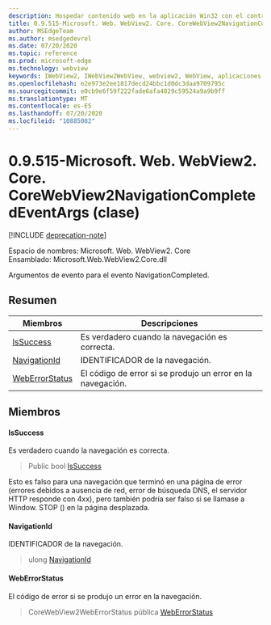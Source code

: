 ```yaml
---
description: Hospedar contenido web en la aplicación Win32 con el control Microsoft Edge WebView2
title: 0.9.515-Microsoft. Web. WebView2. Core. CoreWebView2NavigationCompletedEventArgs
author: MSEdgeTeam
ms.author: msedgedevrel
ms.date: 07/20/2020
ms.topic: reference
ms.prod: microsoft-edge
ms.technology: webview
keywords: IWebView2, IWebView2WebView, webview2, WebView, aplicaciones Win32, Win32, Edge, ICoreWebView2, ICoreWebView2Controller, control de explorador, HTML Edge
ms.openlocfilehash: e2e973e2ee1817decd24bbc1d0dc3daa9709795c
ms.sourcegitcommit: e0cb9e6f59f222fade6afa4829c59524a9a9b9ff
ms.translationtype: MT
ms.contentlocale: es-ES
ms.lasthandoff: 07/20/2020
ms.locfileid: "10885082"
---
```

# 0.9.515-Microsoft. Web. WebView2. Core. CoreWebView2NavigationCompletedEventArgs (clase) 

[!INCLUDE [deprecation-note](../../includes/deprecation-note.md)]

Espacio de nombres: Microsoft. Web. WebView2. Core \
Ensamblado: Microsoft.Web.WebView2.Core.dll

Argumentos de evento para el evento NavigationCompleted.

## Resumen

 Miembros                        | Descripciones
--------------------------------|---------------------------------------------
[IsSuccess](#issuccess) | Es verdadero cuando la navegación es correcta.
[NavigationId](#navigationid) | IDENTIFICADOR de la navegación.
[WebErrorStatus](#weberrorstatus) | El código de error si se produjo un error en la navegación.

## Miembros

#### IsSuccess 

Es verdadero cuando la navegación es correcta.

> Public bool [IsSuccess](#issuccess)

Esto es falso para una navegación que terminó en una página de error (errores debidos a ausencia de red, error de búsqueda DNS, el servidor HTTP responde con 4xx), pero también podría ser falso si se llamase a Window. STOP () en la página desplazada.

#### NavigationId 

IDENTIFICADOR de la navegación.

> ulong [NavigationId](#navigationid)

#### WebErrorStatus 

El código de error si se produjo un error en la navegación.

> CoreWebView2WebErrorStatus pública [WebErrorStatus](#weberrorstatus)

